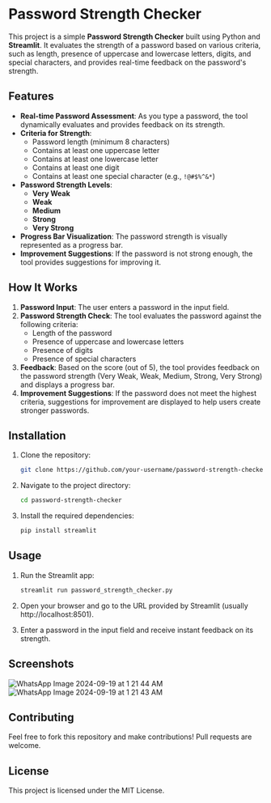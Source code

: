 # Password Strength Checker

This project is a simple **Password Strength Checker** built using Python and **Streamlit**. It evaluates the strength of a password based on various criteria, such as length, presence of uppercase and lowercase letters, digits, and special characters, and provides real-time feedback on the password's strength.

## Features

- **Real-time Password Assessment**: As you type a password, the tool dynamically evaluates and provides feedback on its strength.
- **Criteria for Strength**:
  - Password length (minimum 8 characters)
  - Contains at least one uppercase letter
  - Contains at least one lowercase letter
  - Contains at least one digit
  - Contains at least one special character (e.g., `!@#$%^&*`)
- **Password Strength Levels**:
  - **Very Weak**
  - **Weak**
  - **Medium**
  - **Strong**
  - **Very Strong**
- **Progress Bar Visualization**: The password strength is visually represented as a progress bar.
- **Improvement Suggestions**: If the password is not strong enough, the tool provides suggestions for improving it.

## How It Works

1. **Password Input**: The user enters a password in the input field.
2. **Password Strength Check**: The tool evaluates the password against the following criteria:
   - Length of the password
   - Presence of uppercase and lowercase letters
   - Presence of digits
   - Presence of special characters
3. **Feedback**: Based on the score (out of 5), the tool provides feedback on the password strength (Very Weak, Weak, Medium, Strong, Very Strong) and displays a progress bar.
4. **Improvement Suggestions**: If the password does not meet the highest criteria, suggestions for improvement are displayed to help users create stronger passwords.

## Installation

1. Clone the repository:
   ```bash
   git clone https://github.com/your-username/password-strength-checker.git
   ```

2. Navigate to the project directory:
   ```bash
   cd password-strength-checker
   ```

3. Install the required dependencies:
   ```bash
   pip install streamlit
   ```

## Usage

1. Run the Streamlit app:
   ```bash
   streamlit run password_strength_checker.py
   ```

2. Open your browser and go to the URL provided by Streamlit (usually http://localhost:8501).

3. Enter a password in the input field and receive instant feedback on its strength.

## Screenshots

![WhatsApp Image 2024-09-19 at 1 21 44 AM](https://github.com/user-attachments/assets/132b2e13-f1bb-4723-93a1-1abc07b4c149)
![WhatsApp Image 2024-09-19 at 1 21 43 AM](https://github.com/user-attachments/assets/e137f93d-5ffa-40e5-aa5c-1a236e132479)

## Contributing

Feel free to fork this repository and make contributions! Pull requests are welcome.

## License

This project is licensed under the MIT License.
